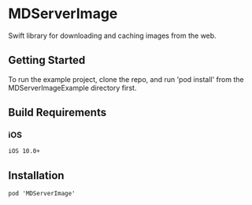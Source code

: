 # MDServerImage
Swift library for downloading and caching images from the web.

## Getting Started

To run the example project, clone the repo, and run 'pod install' from the MDServerImageExample directory first.

## Build Requirements

### iOS
```
iOS 10.0+
```

## Installation
```
pod 'MDServerImage'
```
